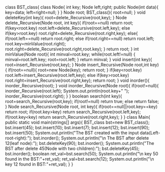 class BST_class{
  class Node{
    int key;
    Node left,right;
    public Node(int data){
      key=data;
      left=right=null;
      }
     }
     Node root;
   BST_class(){
     root=null;
     }
    void deleteKey(int key){
      root=delete_Recursive(root,key);
      }
    Node delete_Recursive(Node root, int key){
      if(root==null)
       return root;
      if(key<root.key)
       root.left=delete_Recursive(root.left,key);
      else if(key>root.key)
       root.right=delete_Recursive(root.right,key);
      else{
       if(root.left==null)
         return root.right;
       else if(root.right==null)
         return root.left;
         root.key=minValue(root.right);
         root.right=delete_Recursive(root.right,root.key);
         }
          return root;
         }
        int minValue(Node root){
         int minval=root.key;
         while(root.left!=null)
         {
          minval=root.left.key;
          root=root.left;
          }
           return minval;
          }
          void insert(int key){
           root=insert_Recursive(root,key);
           }
         Node insert_Recursive(Node root,int key){
           if(root==null){
             root=new Node(key);
             return root;
             }
             if(key<root.key)
               root.left=insert_Recursive(root.left,key);
             else if(key>root.key)
               root.right=insert_Recursive(root.right,key);
                return root;
                }
              void inorder(){
               inorder_Recursive(root);
               }
              void inorder_Recursive(Node root){
                if(root!=null){
                 inorder_Recursive(root.left);
                 System.out.println(root.key+" ");
                 inorder_Recursive(root.right);
                 }
                }
               boolean search(int key){
                 root=search_Recursive(root,key);
                    if(root!=null)
                     return true;
                    else
                     return false;
                    }
                 Node search_Recursive(Node root, int key){
                   if(root==null||root.key==key)
                     return root;
                    if(root.key>key)
                     return search_Recursive(root.left,key);
                     if(root.key<key)
                      return search_Recursive(root.right,key);
                      }
                     }
                     class Main{
                      public static void main(strings[] args){
                        BST_class bst=new BST_class();
                        bst.insert(45);
                        bst.insert(10);
                        bst.insert(7);
                        bst.insert(12);
                        bst.insert(90);
                        bst.insert(50);
                      System.out.println("The BST created with the input data(Left-root-right):");
                      bst.inorder();
                      System.out.println("\n The BST after delete 12(leaf node):");
                      bst.deleteKey(90);
                      bst.inorder();
                      System.out.println("The BST after delete 45(Node with two children):");
                      bst.deleteKey(45);
                      bst.inorder();
                      boolean ret_val=bst.search(50);
                      System.out.println("\n key 50 found in the BST:"+ret_val);
                      ret_val=bst.search(12);
                      System.out.println("\n key 12 found in BST:"+ret_val);
                      }
                     } 
                        


           
           
